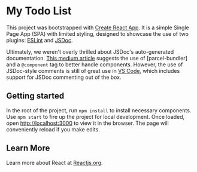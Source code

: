 # My Todo List

This project was bootstrapped with [Create React App](https://github.com/facebook/create-react-app).  It is a simple Single Page App (SPA) with limited styling, designed to showcase the use of two plugins:  [ESLint](https://www.npmjs.com/package/eslint) and [JSDoc](https://www.npmjs.com/package/jsdoc).

Ultimately, we weren't overly thrilled about JSDoc's auto-generated documentation.  [This medium article](https://wojciechkrysiak.medium.com/document-reactjs-components-with-preview-by-using-jsdoc-70d39d2cc777) suggests the use of [parcel-bundler] and a `@component` tag to better handle components.  However, the use of JSDoc-style comments is still of great use in [VS Code](https://code.visualstudio.com/), which includes support for JSDoc commenting out of the box.

## Getting started
In the root of the project, run `npm install` to install necessary components.  Use `npm start` to fire up the project for local development.  Once loaded, open [http://localhost:3000](http://localhost:3000) to view it in the browser.  The page will conveniently reload if you make edits.

## Learn More

Learn more about React at [Reactjs.org](https://reactjs.org/).
